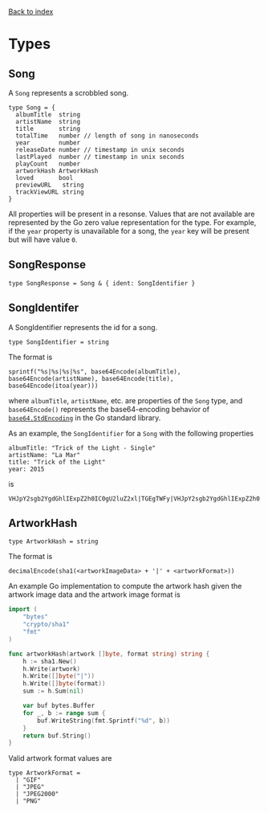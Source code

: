 [Back to index](/)

# Types

## Song

A `Song` represents a scrobbled song.

```
type Song = {
  albumTitle  string
  artistName  string
  title       string
  totalTime   number // length of song in nanoseconds
  year        number
  releaseDate number // timestamp in unix seconds
  lastPlayed  number // timestamp in unix seconds
  playCount   number
  artworkHash ArtworkHash
  loved       bool
  previewURL   string
  trackViewURL string
}
```

All properties will be present in a resonse. Values that are not available
are represented by the Go zero value representation for the type. For example,
if the `year` property is unavailable for a song, the `year` key will be present
but will have value `0`.

## SongResponse

```
type SongResponse = Song & { ident: SongIdentifier }
```

## SongIdentifer

A SongIdentifier represents the id for a song.

```
type SongIdentifier = string
```

The format is

```
sprintf("%s|%s|%s|%s", base64Encode(albumTitle), base64Encode(artistName), base64Encode(title), base64Encode(itoa(year)))
```

where `albumTitle`, `artistName`, etc. are properties of the `Song` type, and
`base64Encode()` represents the base64-encoding behavior of [`base64.StdEncoding`](https://golang.org/pkg/encoding/base64/#pkg-variables) in the Go standard library.

As an example, the `SongIdentifier` for a `Song` with the following properties
```
albumTitle: "Trick of the Light - Single"
artistName: "La Mar"
title: "Trick of the Light"
year: 2015
```
is
```
VHJpY2sgb2YgdGhlIExpZ2h0IC0gU2luZ2xl|TGEgTWFy|VHJpY2sgb2YgdGhlIExpZ2h0|MjAxNQ==
```

## ArtworkHash

```
type ArtworkHash = string
```

The format is

```
decimalEncode(sha1(<artworkImageData> + '|' + <artworkFormat>))
```
An example Go implementation to compute the artwork hash given the artwork image
data and the artwork image format is

```go
import (
    "bytes"
    "crypto/sha1"
    "fmt"
)

func artworkHash(artwork []byte, format string) string {
    h := sha1.New()
    h.Write(artwork)
    h.Write([]byte("|"))
    h.Write([]byte(format))
    sum := h.Sum(nil)

    var buf bytes.Buffer
    for _, b := range sum {
        buf.WriteString(fmt.Sprintf("%d", b))
    }
    return buf.String()
}
```

Valid artwork format values are
```
type ArtworkFormat =
  | "GIF"
  | "JPEG"
  | "JPEG2000"
  | "PNG"
```
